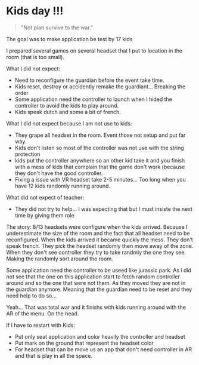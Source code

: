 
# Kids day !!!

> "Not plan survive to the war."

The goal was to make application be test by 17 kids

I prepared several games on several headset that I put to location in the room (that is too small).

What I did not expect:
- Need to reconfigure the guardian before the event take time.
- Kids reset, destroy or accidently remake the guardiant... Breaking the order
- Some application need the controller to launch when I hided the controller to avoid the kids to play around.
- Kids speak dutch and some a bit of french.

What I did not expect because I am not use to kids:
- They grape all headset in the room. Event those not setup and put far way.
- Kids don't listen so most of the controller was not use with the string protection
- kids put the controller anywhere so an other kid take it and you finish with a mess of kids that complain that the game don't work (because they don't have the good controller.
- Fixing a issue with VR headset take 2-5 minutes... Too long when you have 12 kids randomly running around.


What did not expect of teacher: 
- They did not try to help... I was expecting that but I must insiste the next time by giving them role



The story:
8/13 headsets were configure when the kids arrived. Because I underestimate the size of the room and the fact that all headset need to be reconfigured.
When the kids arrived it became quickly the mess. They don't speak french. They pick the headset randomly then move away of the zone. 
When they don't see controller they try to take randmly the one they see. Making the randomly sort around the room.

Some application need the controller to be useed like jurassic park. As i did not see that the one on this application start to fetch random controller around and so the one that were not them.
As they moved they are not in the guardian anymore. Meaning that the guardian need to be reset and they need help to do so...


Yeah... That was total war and it finishs with kids running around with the AR of the menu. On the head.

If I have to restart with Kids:
- Put only seat application and color heavily the controller and headset
- Put  mark on the ground that represent the headset color
- For headset that can be move us an app that don't need controller in AR and that is play in all the space.






